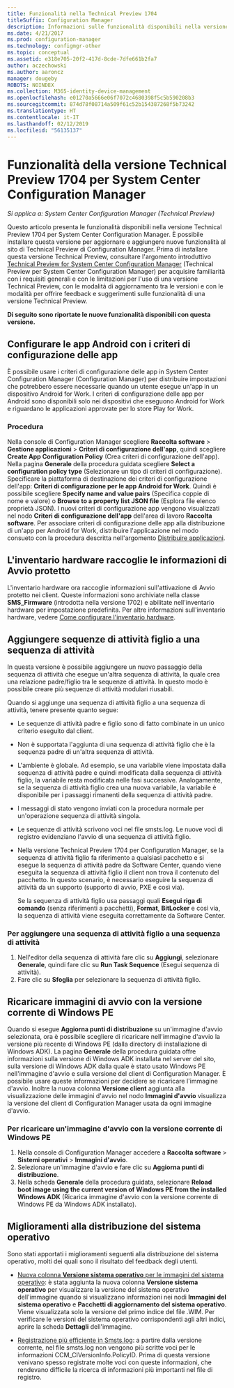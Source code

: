 ```yaml
---
title: Funzionalità nella Technical Preview 1704
titleSuffix: Configuration Manager
description: Informazioni sulle funzionalità disponibili nella versione Technical Preview 1704 per System Center Configuration Manager.
ms.date: 4/21/2017
ms.prod: configuration-manager
ms.technology: configmgr-other
ms.topic: conceptual
ms.assetid: e318e705-20f2-417d-8cde-7dfe661b2fa7
author: aczechowski
ms.author: aaroncz
manager: dougeby
ROBOTS: NOINDEX
ms.collection: M365-identity-device-management
ms.openlocfilehash: e01270a5666e06f7072c4680398f5c5b590208b3
ms.sourcegitcommit: 874d78f08714a509f61c52b154387268f5b73242
ms.translationtype: HT
ms.contentlocale: it-IT
ms.lasthandoff: 02/12/2019
ms.locfileid: "56135137"
---
```

# <a name="capabilities-in-technical-preview-1704-for-system-center-configuration-manager"></a>Funzionalità della versione Technical Preview 1704 per System Center Configuration Manager

*Si applica a: System Center Configuration Manager (Technical Preview)*

Questo articolo presenta le funzionalità disponibili nella versione Technical Preview 1704 per System Center Configuration Manager. È possibile installare questa versione per aggiornare e aggiungere nuove funzionalità al sito di Technical Preview di Configuration Manager. Prima di installare questa versione Technical Preview, consultare l'argomento introduttivo [Technical Preview for System Center Configuration Manager](../../core/get-started/technical-preview.md) (Technical Preview per System Center Configuration Manager) per acquisire familiarità con i requisiti generali e con le limitazioni per l'uso di una versione Technical Preview, con le modalità di aggiornamento tra le versioni e con le modalità per offrire feedback e suggerimenti sulle funzionalità di una versione Technical Preview.    


**Di seguito sono riportate le nuove funzionalità disponibili con questa versione.**  

## <a name="configure-android-apps-with-app-configuration-policies"></a>Configurare le app Android con i criteri di configurazione delle app
È possibile usare i criteri di configurazione delle app in System Center Configuration Manager (Configuration Manager) per distribuire impostazioni che potrebbero essere necessarie quando un utente esegue un'app in un dispositivo Android for Work. I criteri di configurazione delle app per Android sono disponibili solo nei dispositivi che eseguono Android for Work e riguardano le applicazioni approvate per lo store Play for Work.

### <a name="try-it-out"></a>Procedura                 

Nella console di Configuration Manager scegliere **Raccolta software** > **Gestione applicazioni** > **Criteri di configurazione dell'app**, quindi scegliere **Create App Configuration Policy** (Crea criteri di configurazione dell'app). Nella pagina **Generale** della procedura guidata scegliere **Select a configuration policy type** (Selezionare un tipo di criteri di configurazione). Specificare la piattaforma di destinazione dei criteri di configurazione dell'app: **Criteri di configurazione per le app Android for Work**. Quindi è possibile scegliere **Specify name and value pairs** (Specifica coppie di nome e valore) o **Browse to a property list JSON file** (Esplora file elenco proprietà JSON). I nuovi criteri di configurazione app vengono visualizzati nel nodo **Criteri di configurazione dell'app** dell'area di lavoro **Raccolta software**. Per associare criteri di configurazione delle app alla distribuzione di un'app per Android for Work, distribuire l'applicazione nel modo consueto con la procedura descritta nell'argomento [Distribuire applicazioni](/sccm/apps/deploy-use/deploy-applications).

## <a name="hardware-inventory-collects-secure-boot-information"></a>L'inventario hardware raccoglie le informazioni di Avvio protetto
L'inventario hardware ora raccoglie informazioni sull'attivazione di Avvio protetto nei client. Queste informazioni sono archiviate nella classe **SMS_Firmware** (introdotta nella versione 1702) e abilitate nell'inventario hardware per impostazione predefinita. Per altre informazioni sull'inventario hardware, vedere [Come configurare l'inventario hardware](/sccm/core/clients/manage/inventory/configure-hardware-inventory).

## <a name="add-child-task-sequences-to-a-task-sequence"></a>Aggiungere sequenze di attività figlio a una sequenza di attività
In questa versione è possibile aggiungere un nuovo passaggio della sequenza di attività che esegue un'altra sequenza di attività, la quale crea una relazione padre/figlio tra le sequenze di attività. In questo modo è possibile creare più sequenze di attività modulari riusabili.  

Quando si aggiunge una sequenza di attività figlio a una sequenza di attività, tenere presente quanto segue:

- Le sequenze di attività padre e figlio sono di fatto combinate in un unico criterio eseguito dal client.
- Non è supportata l'aggiunta di una sequenza di attività figlio che è la sequenza padre di un'altra sequenza di attività.
- L'ambiente è globale. Ad esempio, se una variabile viene impostata dalla sequenza di attività padre e quindi modificata dalla sequenza di attività figlio, la variabile resta modificata nelle fasi successive. Analogamente, se la sequenza di attività figlio crea una nuova variabile, la variabile è disponibile per i passaggi rimanenti della sequenza di attività padre.
- I messaggi di stato vengono inviati con la procedura normale per un'operazione sequenza di attività singola.
- Le sequenze di attività scrivono voci nel file smsts.log. Le nuove voci di registro evidenziano l'avvio di una sequenza di attività figlio.
- Nella versione Technical Preview 1704 per Configuration Manager, se la sequenza di attività figlio fa riferimento a qualsiasi pacchetto e si esegue la sequenza di attività padre da Software Center, quando viene eseguita la sequenza di attività figlio il client non trova il contenuto del pacchetto. In questo scenario, è necessario eseguire la sequenza di attività da un supporto (supporto di avvio, PXE e così via).  

    Se la sequenza di attività figlio usa passaggi quali **Esegui riga di comando** (senza riferimenti a pacchetti), **Format**, **BitLocker** e così via, la sequenza di attività viene eseguita correttamente da Software Center.

### <a name="to-add-a-child-task-sequence-to-a-task-sequence"></a>Per aggiungere una sequenza di attività figlio a una sequenza di attività
1. Nell'editor della sequenza di attività fare clic su **Aggiungi**, selezionare **Generale**, quindi fare clic su **Run Task Sequence** (Esegui sequenza di attività).
2. Fare clic su **Sfoglia** per selezionare la sequenza di attività figlio.  

## <a name="reload-boot-images-with-current-windows-pe-version"></a>Ricaricare immagini di avvio con la versione corrente di Windows PE
Quando si esegue **Aggiorna punti di distribuzione** su un'immagine d'avvio selezionata, ora è possibile scegliere di ricaricare nell'immagine d'avvio la versione più recente di Windows PE (dalla directory di installazione di Windows ADK). La pagina **Generale** della procedura guidata offre informazioni sulla versione di Windows ADK installata nel server del sito, sulla versione di Windows ADK dalla quale è stato usato Windows PE nell'immagine d'avvio e sulla versione del client di Configuration Manager. È possibile usare queste informazioni per decidere se ricaricare l'immagine d'avvio. Inoltre la nuova colonna **Versione client** aggiunta alla visualizzazione delle immagini d'avvio nel nodo **Immagini d'avvio** visualizza la versione del client di Configuration Manager usata da ogni immagine d'avvio.

### <a name="to-reload-a-boot-image-with-the-current-windows-pe-version"></a>Per ricaricare un'immagine d'avvio con la versione corrente di Windows PE

1. Nella console di Configuration Manager accedere a **Raccolta software** > **Sistemi operativi** > **Immagini d'avvio**.
2. Selezionare un'immagine d'avvio e fare clic su **Aggiorna punti di distribuzione**.
3. Nella scheda **Generale** della procedura guidata, selezionare **Reload boot image using the current version of Windows PE from the installed Windows ADK** (Ricarica immagine d'avvio con la versione corrente di Windows PE da Windows ADK installato).

## <a name="improvements-to-operating-system-deployment"></a>Miglioramenti alla distribuzione del sistema operativo
Sono stati apportati i miglioramenti seguenti alla distribuzione del sistema operativo, molti dei quali sono il risultato del feedback degli utenti.

- [Nuova colonna **Versione sistema operativo** per le immagini del sistema operativo](https://configurationmanager.uservoice.com/forums/300492-ideas/suggestions/17558407-add-a-column-to-the-operating-system-images-node-f): è stata aggiunta la nuova colonna **Versione sistema operativo** per visualizzare la versione del sistema operativo dell'immagine quando si visualizzano informazioni nei nodi **Immagini del sistema operativo** e **Pacchetti di aggiornamento del sistema operativo**. Viene visualizzata solo la versione del primo indice del file .WIM. Per verificare le versioni del sistema operativo corrispondenti agli altri indici, aprire la scheda **Dettagli** dell'immagine.

- [Registrazione più efficiente in Smsts.log](https://configurationmanager.uservoice.com/forums/300492-ideas/suggestions/16791919-stop-filling-smsts-log-with-useless): a partire dalla versione corrente, nel file smsts.log non vengono più scritte voci per le informazioni CCM_CIVersionInfo.PolicyID. Prima di questa versione venivano spesso registrate molte voci con queste informazioni, che rendevano difficile la ricerca di informazioni più importanti nel file di registro.
